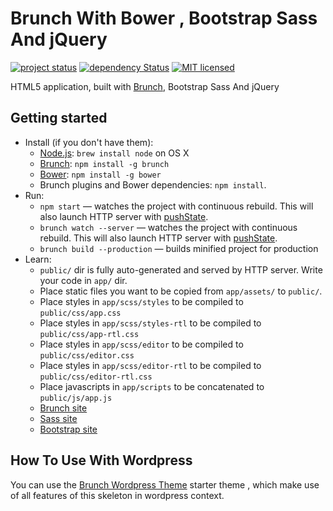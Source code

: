 # Brunch With Bower , Bootstrap Sass And jQuery

[![project status](http://www.repostatus.org/badges/latest/active.svg)](http://www.gitchecker.com/hyyan/brunch-with-hyyan)
[![dependency Status](https://david-dm.org/hyyan/brunch-with-hyyan/status.svg)](https://david-dm.org/hyyan/brunch-with-hyyan#info=dependencies)
[![MIT licensed](https://img.shields.io/badge/license-MIT-blue.svg)](https://github.com/hyyan/brunch-with-hyyan/blob/master/LICENSE)

HTML5 application, built with [Brunch](http://brunch.io), Bootstrap Sass And jQuery

## Getting started
* Install (if you don't have them):
    * [Node.js](http://nodejs.org): `brew install node` on OS X
    * [Brunch](http://brunch.io): `npm install -g brunch`
    * [Bower](http://bower.io): `npm install -g bower`
    * Brunch plugins and Bower dependencies: `npm install`.
* Run:
    * `npm start`             — watches the project with continuous rebuild. This will also launch HTTP server with [pushState](https://developer.mozilla.org/en-US/docs/Web/Guide/API/DOM/Manipulating_the_browser_history).
    * `brunch watch --server` — watches the project with continuous rebuild. This will also launch HTTP server with [pushState](https://developer.mozilla.org/en-US/docs/Web/Guide/API/DOM/Manipulating_the_browser_history).
    * `brunch build --production` — builds minified project for production
* Learn:
    * `public/` dir is fully auto-generated and served by HTTP server.  Write your code in `app/` dir.
    * Place static files you want to be copied from `app/assets/` to `public/`.
    * Place styles in `app/scss/styles` to be compiled to `public/css/app.css`
    * Place styles in `app/scss/styles-rtl` to be compiled to `public/css/app-rtl.css`
    * Place styles in `app/scss/editor` to be compiled to `public/css/editor.css`
    * Place styles in `app/scss/editor-rtl` to be compiled to `public/css/editor-rtl.css`
    * Place javascripts in `app/scripts` to be concatenated to `public/js/app.js`
    * [Brunch site](http://brunch.io)
    * [Sass site](http://sass-lang.com)
    * [Bootstrap site](http://getbootstrap.com)
   
## How To Use With Wordpress
You can use the [Brunch Wordpress Theme](https://github.com/hyyan/brunch-wordpress-theme) starter theme , which make use of all features of this skeleton in wordpress context.

